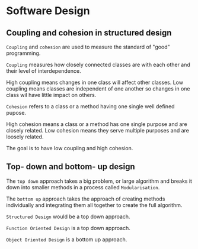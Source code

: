 # **Software Design**

## Coupling and cohesion in structured design
`Coupling` and `cohesion` are used to measure the standard of "good" programming. 

`Coupling` measures how closely connected classes are with each other and their level of interdependence.

High coupling means changes in one class will affect other classes. Low coupling means classes are independent of one another so changes in one class wil have little impact on others.

`Cohesion` refers to a class or a method having one single well defined pupose.

High cohesion means a class or a method has one single purpose and are closely related. Low cohesion means they serve multiple purposes and are loosely related.

The goal is to have low coupling and high cohesion.

## Top- down and bottom- up design

The `top down` approach takes a big problem, or large algorithm and breaks it down into smaller methods in a process called `Modularisation`.

The `bottom up` approach takes the approach of creating methods individually and integrating them all together to create the full algorithm. 

`Structured Design` would be a top down approach.

`Function Oriented Design` is a top down approach.

`Object Oriented Design` is a bottom up approach.








